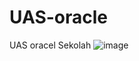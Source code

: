 # UAS-oracle
UAS oracel Sekolah
![image](https://user-images.githubusercontent.com/98111547/150382637-9bb1258a-243e-46a6-bd33-3a15f6fb4b72.png)
